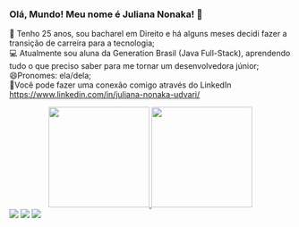 ### Olá, Mundo! Meu nome é Juliana Nonaka! 👋

🌱 Tenho 25 anos, sou bacharel em Direito e há alguns meses decidi fazer a transição de carreira para a tecnologia;                             
💻 Atualmente sou aluna da Generation Brasil (Java Full-Stack), aprendendo tudo o que preciso saber para me tornar um desenvolvedora júnior;                       
😄Pronomes: ela/dela;                    
💼Você pode fazer uma conexão comigo através do LinkedIn https://www.linkedin.com/in/juliana-nonaka-udvari/

<div align="center">
  <a href="https://github.com/juliana-nonaka">
  <img height="180em" src="https://github-readme-stats.vercel.app/api?username=juliana-nonaka&show_icons=true&theme=dracula&include_all_commits=true&count_private=true"/>
  <img height="180em" src="https://github-readme-stats.vercel.app/api/top-langs/?username=juliana-nonaka&layout=compact&langs_count=7&theme=dracula"/>
</div>
   
 
<div> 
  <a href="https://instagram.com/ju_nonaka" target="_blank"><img src="https://img.shields.io/badge/-Instagram-%23E4405F?style=for-the-badge&logo=instagram&logoColor=white" target="_blank"></a>
  <a href = "mailto:juliananonakaudvari@gmail.com"><img src="https://img.shields.io/badge/-Gmail-%23333?style=for-the-badge&logo=gmail&logoColor=white" target="_blank"></a>
  <a href="https://www.linkedin.com/in/juliana-nonaka-udvari/-45875016a" target="_blank"><img src="https://img.shields.io/badge/-LinkedIn-%230077B5?style=for-the-badge&logo=linkedin&logoColor=white" target="_blank"></a> 
